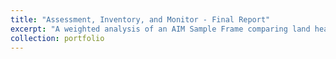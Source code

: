 ```yaml
---
title: "Assessment, Inventory, and Monitor - Final Report"
excerpt: "A weighted analysis of an AIM Sample Frame comparing land health to Ecological Site Descriptions<br/><img src='/images/500x300.png'>"
collection: portfolio
---
```

